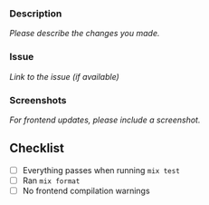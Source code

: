 ### Description

_Please describe the changes you made._

### Issue

_Link to the issue (if available)_

### Screenshots

_For frontend updates, please include a screenshot._

## Checklist

- [ ] Everything passes when running `mix test`
- [ ] Ran `mix format`
- [ ] No frontend compilation warnings
